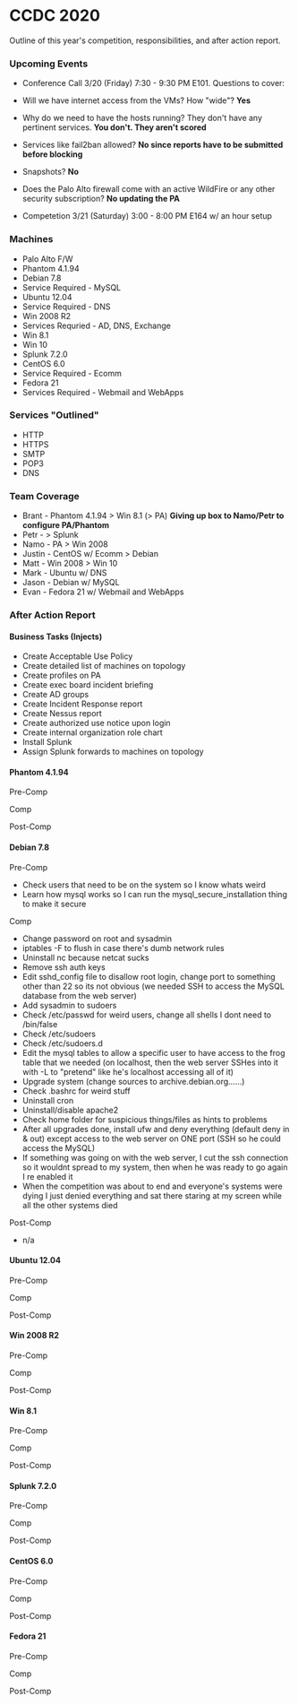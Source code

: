 # CCDC 2020

Outline of this year's competition, responsibilities, and after action report.

### Upcoming Events
- Conference Call 3/20 (Friday) 7:30 - 9:30 PM E101. Questions to cover:
 - Will we have internet access from the VMs? How "wide"? **Yes**
 - Why do we need to have the hosts running? They don't have any pertinent services. **You don't. They aren't scored**
 - Services like fail2ban allowed? **No since reports have to be submitted before blocking**
 - Snapshots? **No**
 - Does the Palo Alto firewall come with an active WildFire or any other security subscription? **No updating the PA**

- Competetion 3/21 (Saturday) 3:00 - 8:00 PM E164 w/ an hour setup

### Machines

- Palo Alto F/W
- Phantom 4.1.94
- Debian 7.8
 - Service Required - MySQL
- Ubuntu 12.04
 - Service Required - DNS
- Win 2008 R2
 - Services Requried - AD, DNS, Exchange
- Win 8.1
- Win 10
- Splunk 7.2.0
- CentOS 6.0
 - Service Required - Ecomm
- Fedora 21
 - Services Required - Webmail and WebApps

### Services "Outlined"
- HTTP
- HTTPS
- SMTP
- POP3
- DNS

### Team Coverage
- Brant - Phantom 4.1.94 > Win 8.1 (> PA) **Giving up box to Namo/Petr to configure PA/Phantom**
- Petr - > Splunk
- Namo - PA > Win 2008
- Justin - CentOS w/ Ecomm > Debian
- Matt - Win 2008 > Win 10
- Mark - Ubuntu w/ DNS
- Jason - Debian w/ MySQL
- Evan - Fedora 21 w/ Webmail and WebApps

### After Action Report

#### Business Tasks (Injects)
- Create Acceptable Use Policy
- Create detailed list of machines on topology
- Create profiles on PA
- Create exec board incident briefing
- Create AD groups
- Create Incident Response report
- Create Nessus report
- Create authorized use notice upon login
- Create internal organization role chart
- Install Splunk
- Assign Splunk forwards to machines on topology

#### Phantom 4.1.94
Pre-Comp


Comp


Post-Comp


#### Debian 7.8
Pre-Comp
- Check users that need to be on the system so I know whats weird
- Learn how mysql works so I can run the mysql_secure_installation thing to make it secure

Comp
- Change password on root and sysadmin
- iptables -F to flush in case there's dumb network rules
- Uninstall nc because netcat sucks
- Remove ssh auth keys
- Edit sshd_config file to disallow root login, change port to something other than 22 so its not obvious (we needed SSH to access the MySQL database from the web server)
- Add sysadmin to sudoers
- Check /etc/passwd for weird users, change all shells I dont need to /bin/false
- Check /etc/sudoers
- Check /etc/sudoers.d
- Edit the mysql tables to allow a specific user to have access to the frog table that we needed (on localhost, then the web server SSHes into it with -L to "pretend" like he's localhost accessing all of it)
- Upgrade system (change sources to archive.debian.org......)
- Check .bashrc for weird stuff
- Uninstall cron
- Uninstall/disable apache2
- Check home folder for suspicious things/files as hints to problems
- After all upgrades done, install ufw and deny everything (default deny in & out) except access to the web server on ONE port (SSH so he could access the MySQL)
 - If something was going on with the web server, I cut the ssh connection so it wouldnt spread to my system, then when he was ready to go again I re enabled it
 - When the competition was about to end and everyone's systems were dying I just denied everything and sat there staring at my screen while all the other systems died

Post-Comp
- n/a

#### Ubuntu 12.04
Pre-Comp


Comp


Post-Comp

#### Win 2008 R2
Pre-Comp


Comp


Post-Comp

#### Win 8.1
Pre-Comp


Comp


Post-Comp

#### Splunk 7.2.0
Pre-Comp


Comp


Post-Comp

#### CentOS 6.0
Pre-Comp


Comp


Post-Comp

#### Fedora 21
Pre-Comp


Comp


Post-Comp
